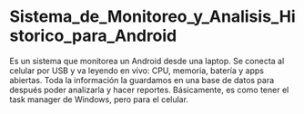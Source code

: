 # Sistema_de_Monitoreo_y_Analisis_Historico_para_Android
Es un sistema que monitorea un Android desde una laptop. Se conecta al celular por USB y va leyendo en vivo: CPU, memoria, batería y apps abiertas.  Toda la información la guardamos en una base de datos para después poder analizarla y hacer reportes. Básicamente, es como tener el task manager de Windows, pero para el celular.
